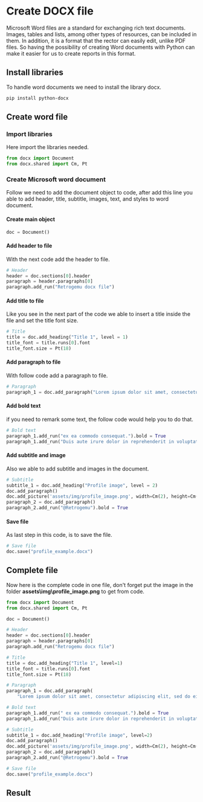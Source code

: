 # Create DOCX file

Microsoft Word files are a standard for exchanging rich text documents. Images, tables and lists, among other types of resources, can be included in them. In addition, it is a format that the rector can easily edit, unlike PDF files. So having the possibility of creating Word documents with Python can make it easier for us to create reports in this format.

## Install libraries

To handle word documents we need to install the library docx.

```bash
pip install python-docx
```

## Create word file

### Import libraries

Here import the libraries needed.

```python
from docx import Document
from docx.shared import Cm, Pt
```

### Create Microsoft word document

Follow we need to add the document object to code, after add this line you able to add header, title, subtitle, images, text, and styles to word document.

#### Create main object

```python
doc = Document()
```

#### Add header to file

With the next code add the header to file.

```python
# Header
header = doc.sections[0].header
paragraph = header.paragraphs[0]
paragraph.add_run("Retrogemu docx file")
```

#### Add title to file

Like you see in the next part of the code we able to insert a title inside the file and set the title font size.

```python
# Title
title = doc.add_heading("Title 1", level = 1)
title_font = title.runs[0].font
title_font.size = Pt(18)
```

#### Add paragraph to file

With follow code add a paragraph to file.

```python
# Paragraph
paragraph_1 = doc.add_paragraph("Lorem ipsum dolor sit amet, consectetur adipiscing elit, sed do eiusmod tempor incididunt ut labore et dolore magna aliqua. Ut enim ad minim veniam, quis nostrud exercitation ullamco laboris nisi ut aliquip")
```

#### Add bold text

if you need to remark some text, the follow code would help you to do that.

```python
# Bold text
paragraph_1.add_run("ex ea commodo consequat.").bold = True
paragraph_1.add_run("Duis aute irure dolor in reprehenderit in voluptate velit esse cillum dolore eu fugiat nulla pariatur. Excepteur sint occaecat cupidatat non proident, sunt in culpa qui officia deserunt mollit anim id est laborum.")
```

#### Add subtitle and image

Also we able to add subtitle and images in the document.

```python
# Subtitle
subtitle_1 = doc.add_heading("Profile image", level = 2)
doc.add_paragraph()
doc.add_picture('assets/img/profile_image.png', width=Cm(2), height=Cm(2))
paragraph_2 = doc.add_paragraph()
paragraph_2.add_run("@Retrogemu").bold = True
```

#### Save file

As last step in this code, is to save the file.

```python
# Save file
doc.save("profile_example.docx")
```

## Complete file

Now here is the complete code in one file, don't forget put the image in the folder **assets\img\profile_image.png** to get from code.

```python
from docx import Document
from docx.shared import Cm, Pt

doc = Document()

# Header
header = doc.sections[0].header
paragraph = header.paragraphs[0]
paragraph.add_run("Retrogemu docx file")

# Title
title = doc.add_heading("Title 1", level=1)
title_font = title.runs[0].font
title_font.size = Pt(18)

# Paragraph
paragraph_1 = doc.add_paragraph(
    "Lorem ipsum dolor sit amet, consectetur adipiscing elit, sed do eiusmod tempor incididunt ut labore et dolore magna aliqua. Ut enim ad minim veniam, quis nostrud exercitation ullamco laboris nisi ut aliquip")

# Bold text
paragraph_1.add_run(" ex ea commodo consequat.").bold = True
paragraph_1.add_run("Duis aute irure dolor in reprehenderit in voluptate velit esse cillum dolore eu fugiat nulla pariatur. Excepteur sint occaecat cupidatat non proident, sunt in culpa qui officia deserunt mollit anim id est laborum.")

# Subtitle
subtitle_1 = doc.add_heading("Profile image", level=2)
doc.add_paragraph()
doc.add_picture('assets/img/profile_image.png', width=Cm(2), height=Cm(2))
paragraph_2 = doc.add_paragraph()
paragraph_2.add_run("@Retrogemu").bold = True

# Save file
doc.save("profile_example.docx")
```

## Result